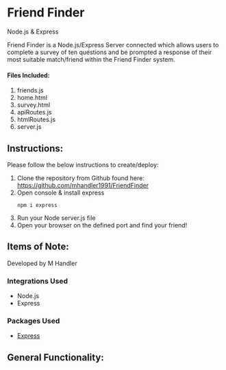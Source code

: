 # Friend Finder

Node.js & Express

Friend Finder is a Node.js/Express Server connected which allows users to complete a survey of ten questions and be prompted a response of their most suitable match/friend within the Friend Finder system.

#### Files Included:
1. friends.js
2. home.html
3. survey.html
4. apiRoutes.js
5. htmlRoutes.js
6. server.js


## Instructions:
Please follow the below instructions to create/deploy:

1. Clone the repository from Github found here: https://github.com/mhandler1991/FriendFinder
2. Open console & install express
    ```
    npm i express
    ```
3. Run your Node server.js file
4. Open your browser on the defined port and find your friend!


## Items of Note:

Developed by M Handler

### Integrations Used
- Node.js
- Express

### Packages Used
- [Express](https://www.npmjs.com/package/express)


## General Functionality:

